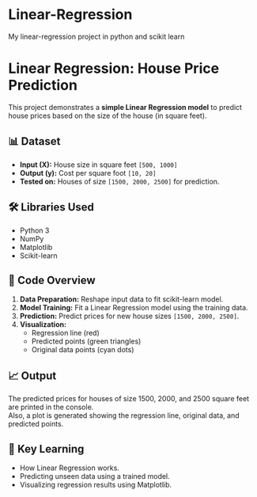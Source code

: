 # Linear-Regression
My linear-regression project in python and  scikit learn
# Linear Regression: House Price Prediction

This project demonstrates a **simple Linear Regression model** to predict house prices based on the size of the house (in square feet).

## 📊 Dataset
- **Input (X):** House size in square feet `[500, 1000]`
- **Output (y):** Cost per square foot `[10, 20]`
- **Tested on:** Houses of size `[1500, 2000, 2500]` for prediction.

## 🛠 Libraries Used
- Python 3
- NumPy
- Matplotlib
- Scikit-learn

## 🔹 Code Overview
1. **Data Preparation:** Reshape input data to fit scikit-learn model.  
2. **Model Training:** Fit a Linear Regression model using the training data.  
3. **Prediction:** Predict prices for new house sizes `[1500, 2000, 2500]`.  
4. **Visualization:**  
   - Regression line (red)  
   - Predicted points (green triangles)  
   - Original data points (cyan dots)

## 📈 Output
The predicted prices for houses of size 1500, 2000, and 2500 square feet are printed in the console.  
Also, a plot is generated showing the regression line, original data, and predicted points.

## 📌 Key Learning
- How Linear Regression works.  
- Predicting unseen data using a trained model.  
- Visualizing regression results using Matplotlib.

